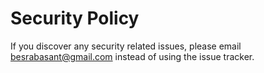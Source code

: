 # Security Policy

If you discover any security related issues, please email besrabasant@gmail.com instead of using the issue tracker.
